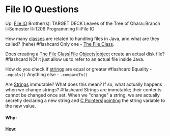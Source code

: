 # File IO Questions

Up: [File IO](file_io)
Brother(s):
TARGET DECK
Leaves of the Tree of Ohara::Branch I::Semester II::1206 Programming II::File IO

How many [classes](classes) are related to handling files in Java, and what are they called? (hehe) #flashcard 
Only one - [The File Class](the_file_class).
<!--ID: 1716271306289-->

Does creating a [The File Class|File](the_file_class|file) [Objects|object](objects|object) create an actual disk file? #flashcard 
NO! it just allow us to refer to an actual file inside Java.
<!--ID: 1716271363802-->

How do you check if [strings](strings) are equal or greater #flashcard 
Equality - `.equals()`
Anything else - `.compareTo()`
<!--ID: 1716276257126-->


Are [Strings](strings) immutable? What does this mean? If so, what actually happens when we change strings? #flashcard 
Strings are immutable; their contents cannot be changed once set.
When we "change" a string, we are actually secretly declaring a new string and [C Pointers|pointing](c_pointers|pointing) the string variable to the new value.
<!--ID: 1716276257153-->

































#### Why:
#### How:









